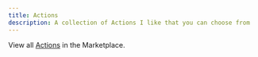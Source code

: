 ```yaml
---
title: Actions
description: A collection of Actions I like that you can choose from
---
```



View all [Actions](https://github.com/marketplace?type=actions&query=) in the Marketplace.
